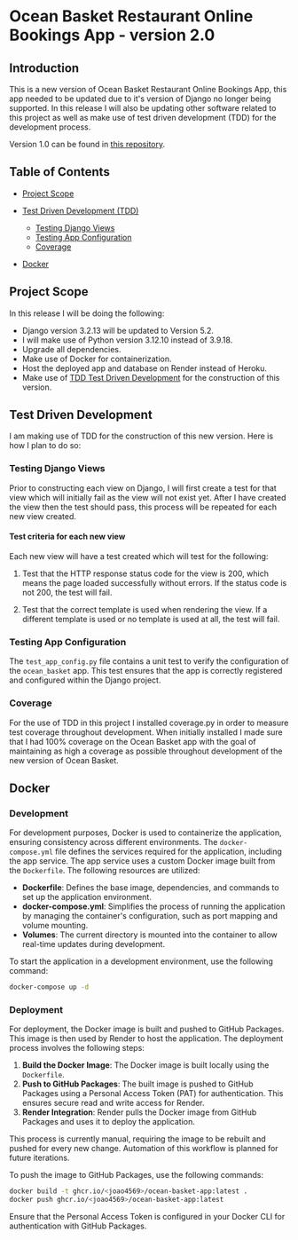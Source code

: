 # Ocean Basket Restaurant Online Bookings App - version 2.0

## Introduction

This is a new version of Ocean Basket Restaurant Online Bookings App, this app needed to be updated due to it's version of Django no longer being supported. In this release I will also be updating other software related to this project as well as make use of test driven development (TDD) for the development process.

Version 1.0 can be found in [this repository](https://github.com/Joao4569/ocean-basket-restaurant).

## Table of Contents

- [Project Scope](#Project-Scope)

- [Test Driven Development (TDD)](#Test-Driven-Development)

  - [Testing Django Views](#Testing-Django-Views)
  - [Testing App Configuration](#Testing-App-Configuration)
  - [Coverage](#Coverage)

- [Docker](#Docker)

## Project Scope

In this release I will be doing the following:

- Django version 3.2.13 will be updated to Version 5.2.
- I will make use of Python version 3.12.10 instead of 3.9.18.
- Upgrade all dependencies.
- Make use of Docker for containerization.
- Host the deployed app and database on Render instead of Heroku.
- Make use of [TDD Test Driven Development](#Test-Driven-Development) for the construction of this version.

## Test Driven Development

I am making use of TDD for the construction of this new version. Here is how I plan to do so:

### Testing Django Views

Prior to constructing each view on Django, I will first create a test for that view which will initially fail as the view will not exist yet. After I have created the view then the test should pass, this process will be repeated for each new view created.

#### Test criteria for each new view

Each new view will have a test created which will test for the following:

1. Test that the HTTP response status code for the view is 200, which means the page loaded successfully without errors. If the status code is not 200, the test will fail.

2. Test that the correct template is used when rendering the view. If a different template is used or no template is used at all, the test will fail.

### Testing App Configuration

The `test_app_config.py` file contains a unit test to verify the configuration of the `ocean_basket` app. This test ensures that the app is correctly registered and configured within the Django project.

### Coverage

For the use of TDD in this project I installed coverage.py in order to measure test coverage throughout development. When initially installed I made sure that I had 100% coverage on the Ocean Basket app with the goal of maintaining as high a coverage as possible throughout development of the new version of Ocean Basket.

## Docker

### Development

For development purposes, Docker is used to containerize the application, ensuring consistency across different environments. The `docker-compose.yml` file defines the services required for the application, including the app service. The app service uses a custom Docker image built from the `Dockerfile`. The following resources are utilized:

- **Dockerfile**: Defines the base image, dependencies, and commands to set up the application environment.
- **docker-compose.yml**: Simplifies the process of running the application by managing the container's configuration, such as port mapping and volume mounting.
- **Volumes**: The current directory is mounted into the container to allow real-time updates during development.

To start the application in a development environment, use the following command:

```bash
docker-compose up -d
```

### Deployment

For deployment, the Docker image is built and pushed to GitHub Packages. This image is then used by Render to host the application. The deployment process involves the following steps:

1. **Build the Docker Image**: The Docker image is built locally using the `Dockerfile`.
2. **Push to GitHub Packages**: The built image is pushed to GitHub Packages using a Personal Access Token (PAT) for authentication. This ensures secure read and write access for Render.
3. **Render Integration**: Render pulls the Docker image from GitHub Packages and uses it to deploy the application.

This process is currently manual, requiring the image to be rebuilt and pushed for every new change. Automation of this workflow is planned for future iterations.

To push the image to GitHub Packages, use the following commands:

```bash
docker build -t ghcr.io/<joao4569>/ocean-basket-app:latest .
docker push ghcr.io/<joao4569>/ocean-basket-app:latest
```

Ensure that the Personal Access Token is configured in your Docker CLI for authentication with GitHub Packages.
